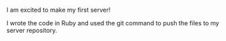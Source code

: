 I am excited to make my first server! 

I wrote the code in Ruby and used the git command to push the files to my server repository.

